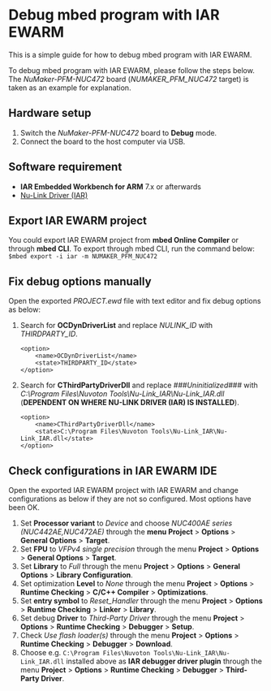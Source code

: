 # Debug mbed program with IAR EWARM

This is a simple guide for how to debug mbed program with IAR EWARM.

To debug mbed program with IAR EWARM, please follow the steps below.
The *NuMaker-PFM-NUC472* board (*NUMAKER_PFM_NUC472* target) is taken as an example for explanation.

## Hardware setup
1. Switch the *NuMaker-PFM-NUC472* board to **Debug** mode.
1. Connect the board to the host computer via USB.

## Software requirement
- **IAR Embedded Workbench for ARM** 7.x or afterwards
- [Nu-Link Driver (IAR)](http://www.nuvoton.com/hq/products/microcontrollers/arm-cortex-m4-mcus/Software/?__locale=en&resourcePage=Y)

## Export IAR EWARM project 

You could export IAR EWARM project from **mbed Online Compiler** or through **mbed CLI**.
To export through mbed CLI, run the command below:    
`$mbed export -i iar -m NUMAKER_PFM_NUC472`
    
## Fix debug options manually
Open the exported *PROJECT.ewd* file with text editor and fix debug options as below:

1. Search for **OCDynDriverList** and replace *NULINK_ID* with *THIRDPARTY_ID*.

    ```
    <option>
        <name>OCDynDriverList</name>
        <state>THIRDPARTY_ID</state>
    </option>
    ```

1. Search for **CThirdPartyDriverDll** and replace *###Uninitialized###* with *C:\Program Files\Nuvoton Tools\Nu-Link_IAR\Nu-Link_IAR.dll* (**DEPENDENT ON WHERE NU-LINK DRIVER (IAR) IS INSTALLED**).

    ```
    <option>
        <name>CThirdPartyDriverDll</name>
        <state>C:\Program Files\Nuvoton Tools\Nu-Link_IAR\Nu-Link_IAR.dll</state>
    </option>
    ```

## Check configurations in IAR EWARM IDE
Open the exported IAR EWARM project with IAR EWARM and change configurations as below if they are not so configured. Most options have been OK.

1. Set **Processor variant** to *Device* and choose *NUC400AE series (NUC442AE,NUC472AE)* through the **menu Project** > **Options** > **General Options** > **Target**.
1. Set **FPU** to *VFPv4 single precision* through the menu **Project** > **Options** > **General Options** > **Target**.
1. Set **Library** to *Full* through the menu **Project** > **Options** > **General Options** > **Library Configuration**.
1. Set optimization **Level** to *None* through the menu **Project** > **Options** > **Runtime Checking** > **C/C++ Compiler** > **Optimizations**.
1. Set **entry symbol** to *Reset_Handler* through the menu **Project** > **Options** > **Runtime Checking** > **Linker** > **Library**.
1. Set debug **Driver** to *Third-Party Driver* through the menu **Project** > **Options** > **Runtime Checking** > **Debugger** > **Setup**.
1. Check *Use flash loader(s)* through the menu **Project** > **Options** > **Runtime Checking** > **Debugger** > **Download**.
1. Choose e.g. `C:\Program Files\Nuvoton Tools\Nu-Link_IAR\Nu-Link_IAR.dll` installed above as **IAR debugger driver plugin** through the menu **Project** > **Options** > **Runtime Checking** > **Debugger** > **Third-Party Driver**.
